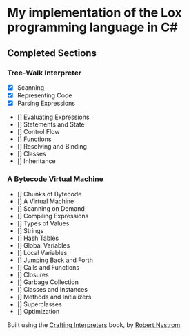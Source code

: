 ﻿# My implementation of the Lox programming language in C#

## Completed Sections

### Tree-Walk Interpreter
 - [x] Scanning
 - [x] Representing Code
 - [x] Parsing Expressions
 - [] Evaluating Expressions
 - [] Statements and State
 - [] Control Flow
 - [] Functions
 - [] Resolving and Binding
 - [] Classes
 - [] Inheritance 

### A Bytecode Virtual Machine
 - [] Chunks of Bytecode
 - [] A Virtual Machine
 - [] Scanning on Demand
 - [] Compiling Expressions
 - [] Types of Values
 - [] Strings
 - [] Hash Tables
 - [] Global Variables
 - [] Local Variables
 - [] Jumping Back and Forth
 - [] Calls and Functions
 - [] Closures
 - [] Garbage Collection
 - [] Classes and Instances
 - [] Methods and Initializers
 - [] Superclasses
 - [] Optimization


Built using the [Crafting Interpreters](https://craftinginterpreters.com/) book, by [Robert Nystrom](https://twitter.com/intent/user?screen_name=munificentbob).
